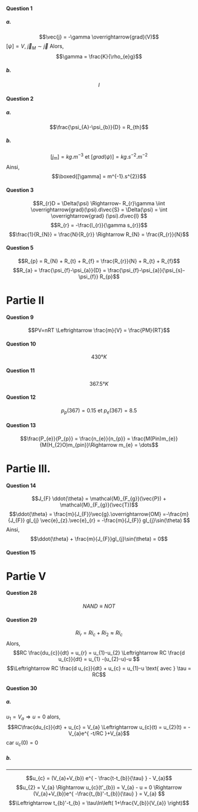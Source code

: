 #### Question 1
##### a.
$$\vec{j} = -\gamma  \overrightarrow{grad}(V)$$
$[\psi] = V$, $\vec{j}_{M} \sim \vec{j}$
Alors, 
$$\gamma = \frac{K}{\rho_{e}g}$$

##### b.
$$I$$
#### Question 2
##### a.
$$\frac{\psi_{A}-\psi_{b}}{D} = R_{th}$$
##### b.

$$[j_{m}] = kg.m^{-3} \text{ et } [grad(\psi)] = kg.s^{-2}.m^{-2}$$
Ainsi, 
$$\boxed{[\gamma] = m^{-1}.s^{2}}$$


#### Question 3
$$R_{r}D = \Delta(\psi) \Rightarrow- R_{r}\gamma  \iint \overrightarrow{grad}(\psi).d\vec{S} = \Delta(\psi) = \int \overrightarrow{grad} (\psi).d\vec{l}   $$
$$R_{r} = -\frac{l_{r}}{\gamma s_{r}}$$
$$\frac{1}{R_{N}} = \frac{N}{R_{r}} \Rightarrow R_{N} = \frac{R_{r}}{N}$$

#### Question 5
$$R_{p} = R_{N} + R_{t} + R_{f}  = \frac{R_{r}}{N} + R_{t} + R_{f}$$
$$R_{a} = \frac{\psi_{f}-\psi_{a}}{D} = \frac{\psi_{f}-\psi_{a}}{\psi_{s}-\psi_{f}} R_{p}$$


# Partie II
#### Question 9
$$PV=nRT \Leftrightarrow \frac{m}{V} = \frac{PM}{RT}$$

#### Question 10
$$430°K$$

#### Question 11
$$367.5 °K$$

#### Question 12
$$p_{p}(367) = 0.15 \text{ et } p_{e}(367) = 8.5$$

#### Question 13
$$\frac{P_{e}}{P_{p}} = \frac{n_{e}}{n_{p}} = \frac{M(Pin)m_{e}}{M(H_{2}O)m_{pin}}\Rightarrow m_{e} = \dots$$





# Partie III.
#### Question 14
$$J_{F} \ddot{\theta} = \mathcal{M}_{F_{g}}(\vec{P}) + \mathcal{M}_{F_{g}}(\vec{T})$$
$$\ddot{\theta} = \frac{m}{J_{F}}\vec{g}.\overrightarrow{OM} =-\frac{m}{J_{F}} gl_{j} \vec{e}_{z}.\vec{e}_{r} = -\frac{m}{J_{F}} gl_{j}\sin(\theta) $$
Ainsi,
$$\ddot{\theta} + \frac{m}{J_{F}}gl_{j}\sin(\theta) = 0$$

#### Question 15

# Partie V
#### Question 28
$$NAND \equiv NOT$$

#### Question 29
$$   Ri_{r}=Ri_{c}+ R{i_{2}} \approx Ri_{c} $$
Alors, 
$$RC \frac{du_{c}}{dt} = u_{r} = u_{1}-u_{2} \Leftrightarrow RC \frac{d u_{c}}{dt} = u_{1} -(u_{2}-u)-u  $$
$$\Leftrightarrow RC \frac{d u_{c}}{dt} + u_{c} = u_{1}-u \text{ avec } \tau = RC$$

#### Question 30
##### a.
$u_{1} = V_{a} \Rightarrow u = 0$ alors, 
$$RC\frac{du_{c}}{dt} +  u_{c} = V_{a} \Leftrightarrow u_{c}(t) = u_{2}(t) = -V_{a}e^{ -t/RC }+V_{a}$$
car $u_{c}(0)=0$

##### b.



___
$$u_{c} = (V_{a}+V_{b}) e^{ - \frac{t-t_{b}}{\tau} } - V_{a}$$
$$u_{2} = V_{a} \Rightarrow u_{c}(t'_{b}) = V_{a} - u = 0 \Rightarrow (V_{a}+V_{b})e^{ -\frac{t_{b}'-t_{b}}{\tau} } = V_{a} $$
$$\Leftrightarrow t_{b}'-t_{b} = \tau\ln\left( 1+\frac{V_{b}}{V_{a}} \right)$$


